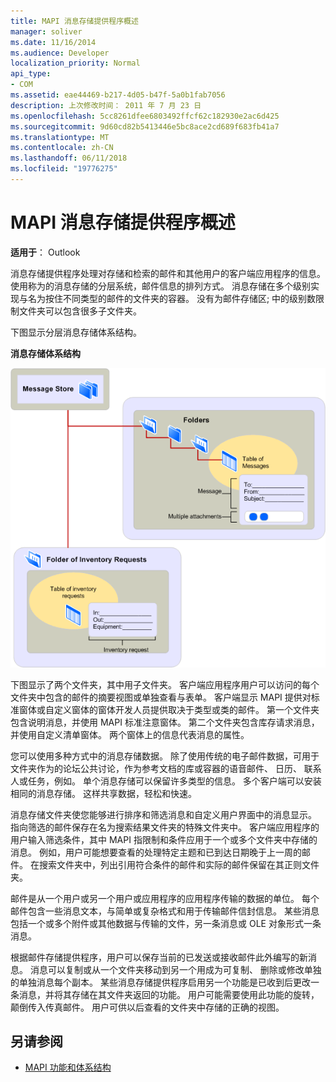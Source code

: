 ```yaml
---
title: MAPI 消息存储提供程序概述
manager: soliver
ms.date: 11/16/2014
ms.audience: Developer
localization_priority: Normal
api_type:
- COM
ms.assetid: eae44469-b217-4d05-b47f-5a0b1fab7056
description: 上次修改时间： 2011 年 7 月 23 日
ms.openlocfilehash: 5cc8261dfee6803492ffcf62c182930e2ac6d425
ms.sourcegitcommit: 9d60cd82b5413446e5bc8ace2cd689f683fb41a7
ms.translationtype: MT
ms.contentlocale: zh-CN
ms.lasthandoff: 06/11/2018
ms.locfileid: "19776275"
---
```

# <a name="mapi-message-store-provider-overview"></a>MAPI 消息存储提供程序概述
  
**适用于**： Outlook 
  
消息存储提供程序处理对存储和检索的邮件和其他用户的客户端应用程序的信息。 使用称为的消息存储的分层系统，邮件信息的排列方式。 消息存储在多个级别实现与名为按住不同类型的邮件的文件夹的容器。 没有为邮件存储区; 中的级别数限制文件夹可以包含很多子文件夹。 
  
下图显示分层消息存储体系结构。
  
**消息存储体系结构**
  
![消息存储体系结构](media/amapi_03.gif "消息存储体系结构")
  
下图显示了两个文件夹，其中用子文件夹。 客户端应用程序用户可以访问的每个文件夹中包含的邮件的摘要视图或单独查看与表单。 客户端显示 MAPI 提供对标准窗体或自定义窗体的窗体开发人员提供取决于类型或类的邮件。 第一个文件夹包含说明消息，并使用 MAPI 标准注意窗体。 第二个文件夹包含库存请求消息，并使用自定义清单窗体。 两个窗体上的信息代表消息的属性。
  
您可以使用多种方式中的消息存储数据。 除了使用传统的电子邮件数据，可用于文件夹作为的论坛公共讨论，作为参考文档的库或容器的语音邮件、 日历、 联系人或任务，例如。 单个消息存储可以保留许多类型的信息。 多个客户端可以安装相同的消息存储。 这样共享数据，轻松和快速。 
  
消息存储文件夹使您能够进行排序和筛选消息和自定义用户界面中的消息显示。 指向筛选的邮件保存在名为搜索结果文件夹的特殊文件夹中。 客户端应用程序的用户输入筛选条件，其中 MAPI 指限制和条件应用于一个或多个文件夹中存储的消息。 例如，用户可能想要查看的处理特定主题和已到达日期晚于上一周的邮件。 在搜索文件夹中，列出引用符合条件的邮件和实际的邮件保留在其正则文件夹。
  
邮件是从一个用户或另一个用户或应用程序的应用程序传输的数据的单位。 每个邮件包含一些消息文本，与简单或复杂格式和用于传输邮件信封信息。 某些消息包括一个或多个附件或其他数据与传输的文件，另一条消息或 OLE 对象形式一条消息。 
  
根据邮件存储提供程序，用户可以保存当前的已发送或接收邮件此外编写的新消息。 消息可以复制或从一个文件夹移动到另一个用成为可复制、 删除或修改单独的单独消息每个副本。 某些消息存储提供程序启用另一个功能是已收到后更改一条消息，并将其存储在其文件夹返回的功能。 用户可能需要使用此功能的旋转，颠倒传入传真邮件。 用户可供以后查看的文件夹中存储的正确的视图。 
  
## <a name="see-also"></a>另请参阅

- [MAPI 功能和体系结构](mapi-features-and-architecture.md)


